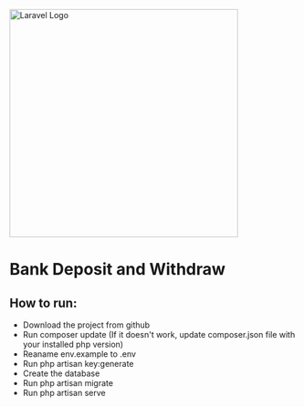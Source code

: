 <p align-item="center"><a href="https://laravel.com" target="_blank"><img src="https://raw.githubusercontent.com/laravel/art/master/logo-lockup/5%20SVG/2%20CMYK/1%20Full%20Color/laravel-logolockup-cmyk-red.svg" width="400" alt="Laravel Logo"></a></p>

# Bank Deposit and Withdraw

## How to run:

- Download the project from github
- Run composer update (If it doesn't work, update composer.json file with your installed php version)
- Reaname env.example to .env
- Run php artisan key:generate
- Create the database
- Run php artisan migrate
- Run php artisan serve
